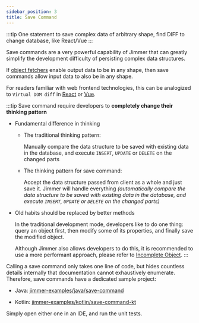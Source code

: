 ```yaml
---
sidebar_position: 3  
title: Save Command
---
```


:::tip
One statement to save complex data of arbitrary shape, find DIFF to change database, like React/Vue
:::

Save commands are a very powerful capability of Jimmer that can greatly simplify the development difficulty of persisting complex data structures.

If [object fetchers](../../query/object-fetcher) enable output data to be in any shape, then save commands allow input data to also be in any shape.

For readers familiar with web frontend technologies, this can be analogized to `Virtual DOM diff` in [React](https://react.dev/) or [Vue](https://vuejs.org/).

:::tip 
Save command require developers to **completely change their thinking pattern**

-   Fundamental difference in thinking

    -   The traditional thinking pattern:

        Manually compare the data structure to be saved with existing data in the database, and execute `INSERT`, `UPDATE` or `DELETE` on the changed parts

    -   The thinking pattern for save command:

        Accept the data structure passed from client as a whole and just save it. Jimmer will handle everything *(automatically compare the data structure to be saved with existing data in the database, and execute `INSERT`, `UPDATE` or `DELETE` on the changed parts)*

-   Old habits should be replaced by better methods

    In the traditional development mode, developers like to do one thing: query an object first, then modify some of its properties, and finally save the modified object.

    Although Jimmer also allows developers to do this, it is recommended to use a more performant approach, please refer to [Incomplete Object](./incomplete).
:::

Calling a save command only takes one line of code, but hides countless details internally that documentation cannot exhaustively enumerate. Therefore, save commands have a dedicated sample project:

-   Java: [jimmer-examples/java/save-command](https://github.com/babyfish-ct/jimmer-examples/tree/main/java/save-command) 

-   Kotlin: [jimmer-examples/kotlin/save-command-kt](https://github.com/babyfish-ct/jimmer-examples/tree/main/kotlin/save-command-kt)

Simply open either one in an IDE, and run the unit tests.
